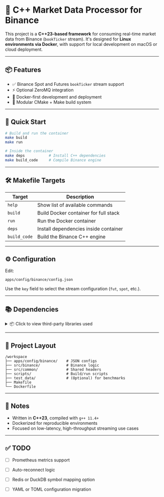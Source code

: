 # 🚀 C++ Market Data Processor for Binance

This project is a **C++23-based framework** for consuming real-time market data from Binance (`bookTicker` stream). It's designed for **Linux environments via Docker**, with support for local development on macOS or cloud deployment.

---

## 📦 Features

* ✅ Binance Spot and Futures `bookTicker` stream support
* ⚡ Optional ZeroMQ integration
* 🐳 Docker-first development and deployment
* 🧱 Modular CMake + Make build system

---

## 🧰 Quick Start

```sh
# Build and run the container
make build
make run

# Inside the container
make deps           # Install C++ dependencies
make build_code     # Compile Binance engine
```

---

## 🛠️ Makefile Targets

| Target       | Description                           |
| ------------ | ------------------------------------- |
| `help`       | Show list of available commands       |
| `build`      | Build Docker container for full stack |
| `run`        | Run the Docker container              |
| `deps`       | Install dependencies inside container |
| `build_code` | Build the Binance C++ engine          |

---

## ⚙️ Configuration

Edit:

```
apps/config/binance/config.json
```

Use the `key` field to select the stream configuration (`fut`, `spot`, etc.).

---

## 📚 Dependencies

<details>
<summary>📦 Click to view third-party libraries used</summary>

| Library             | Purpose                                                   | Installation                                                                |
| ------------------- | --------------------------------------------------------- | --------------------------------------------------------------------------- |
| **IXWebSocket**     | WebSocket client with TLS                                 | 🔧 Build from source ([GitHub](https://github.com/machinezone/IXWebSocket)) |
| **simdjson**        | Ultra-fast SIMD JSON parsing                              | 🔧 Build from source ([GitHub](https://github.com/simdjson/simdjson))       |
| **nlohmann::json**  | Friendly JSON API for C++                                 | 📄 Header-only ([GitHub](https://github.com/nlohmann/json))                 |
| **fast\_float**     | High-performance float parsing                            | 📄 Header-only ([GitHub](https://github.com/fastfloat/fast_float))          |
| **robin\_hood**     | High-performance hash map (faster than `unordered_map`)   | 📄 Header-only ([GitHub](https://github.com/martinus/robin-hood-hashing))   |
| **moodycamel**      | Lock-free concurrent queue for low-latency pipelines      | 📄 Header-only ([GitHub](https://github.com/cameron314/concurrentqueue))    |
| **ZeroMQ (libzmq)** | High-performance messaging library for inter-process comm | 📦 Installed in Docker (`apt-get install libzmq3-dev`)                      |
| **cppzmq**          | Header-only C++ bindings for ZeroMQ                       | 📄 Header-only ([GitHub](https://github.com/zeromq/cppzmq))                 |
| **OpenSSL**         | TLS support (`libssl`, `libcrypto`)                       | 📦 Installed in Docker                                                      |
| **zlib**            | Compression library                                       | 📦 Installed in Docker                                                      |
| **CMake**           | Cross-platform build system                               | 📦 Installed in Docker                                                      |
| **g++ 11.4.0**      | C++23-compatible compiler                                 | 📦 Installed in Docker                                                      |

</details>

---

## 📁 Project Layout

```
/workspace
├── apps/config/binance/    # JSON configs
├── src/binance/            # Binance logic
├── src/common/             # Shared headers
├── scripts/                # Build/run scripts
├── test_data/              # (Optional) for benchmarks
├── Makefile
└── Dockerfile
```

---

## 🔁 Notes

* Written in **C++23**, compiled with `g++ 11.4+`
* Dockerized for reproducible environments
* Focused on low-latency, high-throughput streaming use cases

---

## ✅ TODO

* [ ] Prometheus metrics support
* [ ] Auto-reconnect logic
* [ ] Redis or DuckDB symbol mapping option
* [ ] YAML or TOML configuration migration

